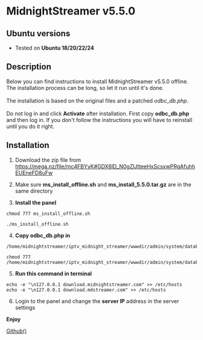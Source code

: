 # MidnightStreamer v5.5.0

## Ubuntu versions
* Tested on **Ubuntu 18/20/22/24**
## Description
Below you can find instructions to install MidnightStreamer v5.5.0 offline. The installation process can be long, so let it run until it's done.
<br><br>The installation is based on the original files and a patched *odbc_db.php*.
<br><br>Do not log in and click **Activate** after installation. First copy **odbc_db.php** and then log in. If you don't follow the instructions you will have to reinstall until you do it right.
## Installation
1. Download the zip file from https://mega.nz/file/mc4FBYyK#GDX8lD_N0gZlJtteeHxScsxwPRgAfuhhEUEneFD8uFw

2. Make sure **ms_install_offline.sh** and **ms_install_5.5.0.tar.gz** are in the same directory

3. **Install the panel**
```
chmod 777 ms_install_offline.sh

./ms_install_offline.sh
```

4. **Copy odbc_db.php in**
```
/home/midnightstreamer/iptv_midnight_streamer/wwwdir/admin/system/database/drivers/odbc/

chmod 777 /home/midnightstreamer/iptv_midnight_streamer/wwwdir/admin/system/database/drivers/odbc/odbc_db.php
```

5. **Run this command in terminal**
```
echo -e "\n127.0.0.1 download.midnightstreamer.com" >> /etc/hosts
echo -e "\n127.0.0.1 download.mdstreamer.com" >> /etc/hosts
```

6. Login to the panel and change the **server IP** address in the server settings

**Enjoy**

<a href="https://github.com/fantv33/MidnightStreamer">Github()</a>
